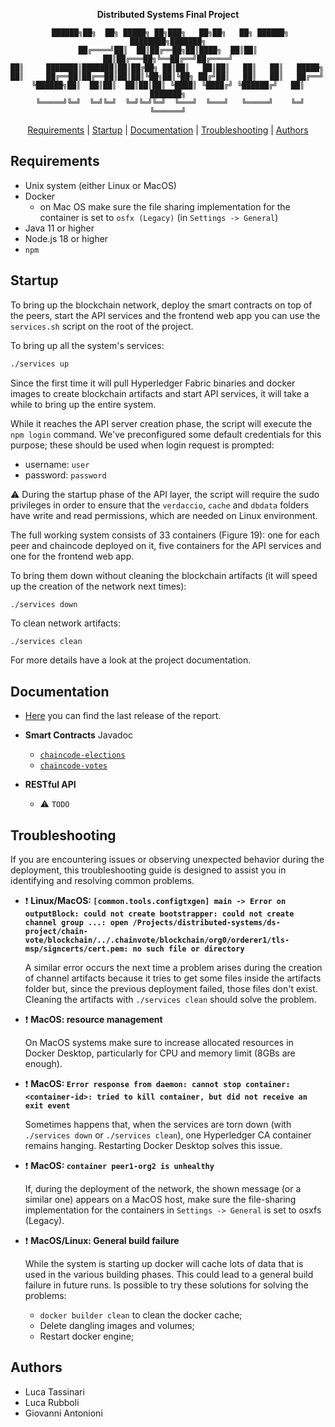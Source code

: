 <div align="center">

**Distributed Systems Final Project**

```
 ██████╗██╗  ██╗ █████╗ ██╗███╗   ██╗██╗   ██╗ ██████╗ ████████╗███████╗
██╔════╝██║  ██║██╔══██╗██║████╗  ██║██║   ██║██╔═══██╗╚══██╔══╝██╔════╝
██║     ███████║███████║██║██╔██╗ ██║██║   ██║██║   ██║   ██║   █████╗  
██║     ██╔══██║██╔══██║██║██║╚██╗██║╚██╗ ██╔╝██║   ██║   ██║   ██╔══╝  
╚██████╗██║  ██║██║  ██║██║██║ ╚████║ ╚████╔╝ ╚██████╔╝   ██║   ███████╗
 ╚═════╝╚═╝  ╚═╝╚═╝  ╚═╝╚═╝╚═╝  ╚═══╝  ╚═══╝   ╚═════╝    ╚═╝   ╚══════╝
```

[Requirements](#requirements) | [Startup](#startup) | [Documentation](#documentation) | [Troubleshooting](#troubleshooting) | [Authors](#authors)

</div>

## Requirements

- Unix system (either Linux or MacOS)
- Docker
  - on Mac OS make sure the file sharing implementation for the container is set to `osfx (Legacy)` (in `Settings -> General`)
- Java 11 or higher
- Node.js 18 or higher
- `npm`

## Startup

To bring up the blockchain network, deploy the smart contracts on top of the peers, start the API services and the frontend web app you can use the `services.sh` script on the root of the project.

To bring up all the system's services:

```bash
./services up
```

Since the first time it will pull Hyperledger Fabric binaries and docker images to create blockchain artifacts and start API services, it will take a while to bring up the entire system.

While it reaches the API server creation phase, the script will execute the `npm login` command. 
We've preconfigured some default credentials for this purpose; these should be used when login request is prompted:

- username: `user`
- password: `password`

:warning: During the startup phase of the API layer, the script will require the sudo privileges in order to ensure that the `verdaccio`, `cache` and `dbdata` folders have write and read permissions, which are needed on Linux environment.

The full working system consists of 33 containers (Figure 19): one for each peer and chaincode deployed on it, five containers for the API services and one for the frontend web app.

To bring them down without cleaning the blockchain artifacts (it will speed up the creation of the network next times):

```bash
./services down
```

To clean network artifacts:

```
./services clean
```

For more details have a look at the project documentation.

## Documentation

- [Here](https://github.com/tassiLuca/ds-project-antonioni-rubboli-tassinari-ay2223/releases/latest) you can find the last release of the report.

- **Smart Contracts** Javadoc
  - [`chaincode-elections`](https://tassiluca.github.io/ChainVote/smart-contracts/javadoc/chaincode-elections/)
  - [`chaincode-votes`](https://tassiluca.github.io/ChainVote/smart-contracts/javadoc/chaincode-votes/)

- **RESTful API**
  - :warning: `TODO`

## Troubleshooting

If you are encountering issues or observing unexpected behavior during the deployment, this troubleshooting guide is designed to assist you in identifying and resolving common problems.

- :exclamation: **Linux/MacOS: `[common.tools.configtxgen] main -> Error on outputBlock: could not create bootstrapper: could not create channel group ...: open /Projects/distributed-systems/ds-project/chain-vote/blockchain/../.chainvote/blockchain/org0/orderer1/tls-msp/signcerts/cert.pem: no such file or directory`**

  A similar error occurs the next time a problem arises during the creation of channel artifacts because it tries to get some files inside the artifacts folder but, since the previous deployment failed, those files don't exist. Cleaning the artifacts with `./services clean` should solve the problem.

- :exclamation: **MacOS: resource management**

  On MacOS systems make sure to increase allocated resources in Docker Desktop, particularly for CPU and memory limit (8GBs are enough).

- :exclamation: **MacOS: `Error response from daemon: cannot stop container: <container-id>: tried to kill container, but did not receive an exit event`**
  
  Sometimes happens that, when the services are torn down (with `./services down` or `./services clean`), one Hyperledger CA container remains hanging. Restarting Docker Desktop solves this issue.

- :exclamation: **MacOS: `container peer1-org2 is unhealthy`**

  If, during the deployment of the network, the shown message (or a similar one) appears on a MacOS host, make sure the file-sharing implementation for the containers in `Settings -> General` is set to osxfs (Legacy).

- :exclamation: **MacOS/Linux: General build failure**
  
  While the system is starting up docker will cache lots of data that is used in the various building phases. This could lead to a general build failure in future runs. Is possible to try these solutions for solving the problems:
  - `docker builder clean` to clean the docker cache;
  - Delete dangling images and volumes;
  - Restart docker engine;

## Authors

- Luca Tassinari
- Luca Rubboli
- Giovanni Antonioni
